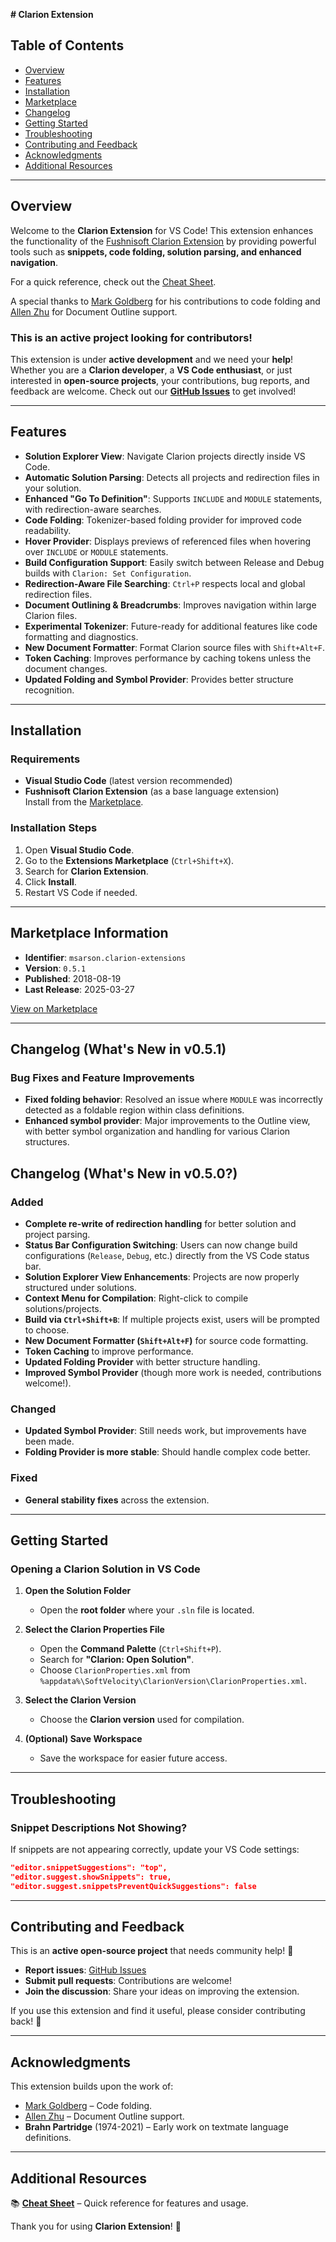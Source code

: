 **# Clarion Extension**

## Table of Contents

- [Overview](#overview)
- [Features](#features)
- [Installation](#installation)
- [Marketplace](#marketplace-information)
- [Changelog](#changelog-whats-new-in-v050)
- [Getting Started](#getting-started)
- [Troubleshooting](#troubleshooting)
- [Contributing and Feedback](#contributing-and-feedback)
- [Acknowledgments](#acknowledgments)
- [Additional Resources](#additional-resources)

---

## Overview

Welcome to the **Clarion Extension** for VS Code! This extension enhances the functionality of the [Fushnisoft Clarion Extension](https://marketplace.visualstudio.com/items?itemName=Fushnisoft.Clarion) by providing powerful tools such as **snippets, code folding, solution parsing, and enhanced navigation**.

For a quick reference, check out the [Cheat Sheet](https://github.com/msarson/Clarion-Extension/blob/master/docs/CheatSheet.md).

A special thanks to [Mark Goldberg](https://github.com/MarkGoldberg) for his contributions to code folding and [Allen Zhu](https://github.com/celeron533) for Document Outline support.

### This is an active project looking for contributors!

This extension is under **active development** and we need your **help**! Whether you are a **Clarion developer**, a **VS Code enthusiast**, or just interested in **open-source projects**, your contributions, bug reports, and feedback are welcome. Check out our **[GitHub Issues](https://github.com/msarson/Clarion-Extension/issues)** to get involved!

---

## Features

- **Solution Explorer View**: Navigate Clarion projects directly inside VS Code.
- **Automatic Solution Parsing**: Detects all projects and redirection files in your solution.
- **Enhanced "Go To Definition"**: Supports `INCLUDE` and `MODULE` statements, with redirection-aware searches.
- **Code Folding**: Tokenizer-based folding provider for improved code readability.
- **Hover Provider**: Displays previews of referenced files when hovering over `INCLUDE` or `MODULE` statements.
- **Build Configuration Support**: Easily switch between Release and Debug builds with `Clarion: Set Configuration`.
- **Redirection-Aware File Searching**: `Ctrl+P` respects local and global redirection files.
- **Document Outlining & Breadcrumbs**: Improves navigation within large Clarion files.
- **Experimental Tokenizer**: Future-ready for additional features like code formatting and diagnostics.
- **New Document Formatter**: Format Clarion source files with `Shift+Alt+F`.
- **Token Caching**: Improves performance by caching tokens unless the document changes.
- **Updated Folding and Symbol Provider**: Provides better structure recognition.

---

## Installation

### Requirements

- **Visual Studio Code** (latest version recommended)
- **Fushnisoft Clarion Extension** (as a base language extension)  
  Install from the [Marketplace](https://marketplace.visualstudio.com/items?itemName=Fushnisoft.Clarion).

### Installation Steps

1. Open **Visual Studio Code**.
2. Go to the **Extensions Marketplace** (`Ctrl+Shift+X`).
3. Search for **Clarion Extension**.
4. Click **Install**.
5. Restart VS Code if needed.

---

## Marketplace Information

- **Identifier**: `msarson.clarion-extensions`
- **Version**: `0.5.1`
- **Published**: 2018-08-19
- **Last Release**: 2025-03-27

[View on Marketplace](https://marketplace.visualstudio.com/items?itemName=msarson.clarion-extensions)

---

## Changelog (What's New in v0.5.1)

### Bug Fixes and Feature Improvements
- **Fixed folding behavior**: Resolved an issue where `MODULE` was incorrectly detected as a foldable region within class definitions.
- **Enhanced symbol provider**: Major improvements to the Outline view, with better symbol organization and handling for various Clarion structures.



## Changelog (What's New in v0.5.0?)

### Added
- **Complete re-write of redirection handling** for better solution and project parsing.
- **Status Bar Configuration Switching**: Users can now change build configurations (`Release`, `Debug`, etc.) directly from the VS Code status bar.
- **Solution Explorer View Enhancements**: Projects are now properly structured under solutions.
- **Context Menu for Compilation**: Right-click to compile solutions/projects.
- **Build via `Ctrl+Shift+B`**: If multiple projects exist, users will be prompted to choose.
- **New Document Formatter (`Shift+Alt+F`)** for source code formatting.
- **Token Caching** to improve performance.
- **Updated Folding Provider** with better structure handling.
- **Improved Symbol Provider** (though more work is needed, contributions welcome!).

### Changed
- **Updated Symbol Provider**: Still needs work, but improvements have been made.
- **Folding Provider is more stable**: Should handle complex code better.

### Fixed
- **General stability fixes** across the extension.

---

## Getting Started

### Opening a Clarion Solution in VS Code

1. **Open the Solution Folder**
   - Open the **root folder** where your `.sln` file is located.

2. **Select the Clarion Properties File**
   - Open the **Command Palette** (`Ctrl+Shift+P`).
   - Search for **"Clarion: Open Solution"**.
   - Choose `ClarionProperties.xml` from `%appdata%\SoftVelocity\ClarionVersion\ClarionProperties.xml`.

3. **Select the Clarion Version**
   - Choose the **Clarion version** used for compilation.

4. **(Optional) Save Workspace**
   - Save the workspace for easier future access.

---

## Troubleshooting

### Snippet Descriptions Not Showing?

If snippets are not appearing correctly, update your VS Code settings:

```json
"editor.snippetSuggestions": "top",
"editor.suggest.showSnippets": true,
"editor.suggest.snippetsPreventQuickSuggestions": false
```

---

## Contributing and Feedback

This is an **active open-source project** that needs community help! 🚀

- **Report issues**: [GitHub Issues](https://github.com/msarson/Clarion-Extension/issues)
- **Submit pull requests**: Contributions are welcome!
- **Join the discussion**: Share your ideas on improving the extension.

If you use this extension and find it useful, please consider contributing back! 💙

---

## Acknowledgments

This extension builds upon the work of:
- [Mark Goldberg](https://github.com/MarkGoldberg) – Code folding.
- [Allen Zhu](https://github.com/celeron533) – Document Outline support.
- **Brahn Partridge** (1974-2021) – Early work on textmate language definitions.

---

## Additional Resources

📚 **[Cheat Sheet](https://github.com/msarson/Clarion-Extension/blob/master/docs/CheatSheet.md)** – Quick reference for features and usage.

Thank you for using **Clarion Extension**! 🎉

